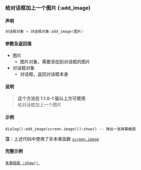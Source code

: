 ### 给对话框加上一个图片 \(**:add\_image**\)


#### 声明
```lua
对话框对象 = 对话框对象:add_image(图片)
```

#### 参数及返回值
- 图片
    - 图片对象，需要添加到对话框的图片
- 对话框对象
    - 对话框，返回对话框本身


#### 说明  
> **这个方法在 1\.1\.0\-1 版以上方可使用**  
> 给对话框加上一个图片  


#### 示例  
```
dialog():add_image(screen.image()):show() -- 弹出一张屏幕截图
```
**注**：上述代码中使用了非本章函数 [`screen.image`](/Handbook/screen/screen.image.md)


#### 完整示例
[`本章结尾 :show() `](/Handbook/dialog/_show.md)  

